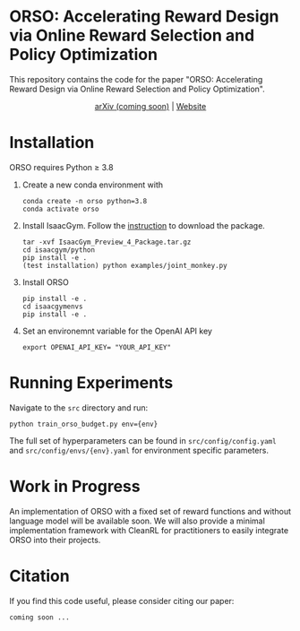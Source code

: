 # ORSO: Accelerating Reward Design via Online Reward Selection and Policy Optimization

This repository contains the code for the paper "ORSO: Accelerating Reward Design via Online Reward Selection and Policy Optimization".

<div align="center">

[arXiv (coming soon)]() | [Website](https://calvincbzhang.github.io/orso-website/)

</div>

# Installation
ORSO requires Python ≥ 3.8

1. Create a new conda environment with
    ```
    conda create -n orso python=3.8
    conda activate orso
    ```

2. Install IsaacGym. Follow the [instruction](https://developer.nvidia.com/isaac-gym) to download the package.
    ```	
    tar -xvf IsaacGym_Preview_4_Package.tar.gz
    cd isaacgym/python
    pip install -e .
    (test installation) python examples/joint_monkey.py
    ```

3. Install ORSO
    ```
    pip install -e .
    cd isaacgymenvs
    pip install -e .
    ```

4. Set an environemnt variable for the OpenAI API key
    ```
    export OPENAI_API_KEY= "YOUR_API_KEY"
    ```

# Running Experiments

Navigate to the `src` directory and run:
```
python train_orso_budget.py env={env}
```
The full set of hyperparameters can be found in `src/config/config.yaml` and `src/config/envs/{env}.yaml` for environment specific parameters.

# Work in Progress
An implementation of ORSO with a fixed set of reward functions and without language model will be available soon. We will also provide a minimal implementation framework with CleanRL for practitioners to easily integrate ORSO into their projects.

# Citation
If you find this code useful, please consider citing our paper:
```
coming soon ...
```
